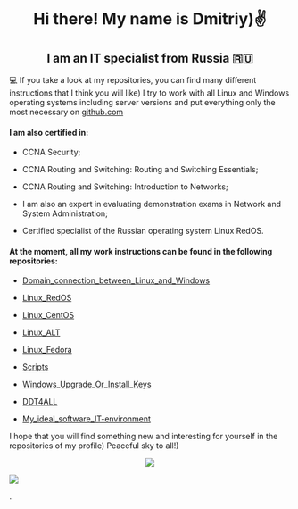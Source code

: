 <h1 align="center"> Hi there! My name is Dmitriy)✌️
<h2 align="center"> I am an IT specialist from Russia 🇷🇺</h2>

💻 If you take a look at my repositories, you can find many different instructions that I think you will like) I try to work with all Linux and Windows operating systems including server versions and put everything only the most necessary on [github.com](https://github.com/)
  
<h4> I am also certified in:</h4>
  
- CCNA Security;
  
- CCNA Routing and Switching: Routing and Switching Essentials;

- CCNA Routing and Switching: Introduction to Networks;
  
- I am also an expert in evaluating demonstration exams in Network and System Administration;
  
- Certified specialist of the Russian operating system Linux RedOS.

<h4> At the moment, all my work instructions can be found in the following repositories:</h4>
  
- [Domain_connection_between_Linux_and_Windows](https://github.com/dimoroz772/Domain_connection_between_Linux_and_Windows)
  
- [Linux_RedOS](https://github.com/dimoroz772/Linux_RedOS)
  
- [Linux_CentOS](https://github.com/dimoroz772/Linux_CentOS)
  
- [Linux_ALT](https://github.com/dimoroz772/Linux_ALT)
  
- [Linux_Fedora](https://github.com/dimoroz772/Linux_Fedora)
  
- [Scripts](https://github.com/dimoroz772/Scripts)
  
- [Windows_Upgrade_Or_Install_Keys](https://github.com/dimoroz772/Windows_Upgrade_Or_Install_Keys/blob/main/README.md)
  
- [DDT4ALL](https://github.com/dimoroz772/DDT4ALL)

- [My_ideal_software_IT-environment](https://github.com/dimoroz772/My_ideal_software_IT-environment)
  
I hope that you will find something new and interesting for yourself in the repositories of my profile) Peaceful sky to all!)
  
<p align="center">
<a href="https://git.io/streak-stats"><img src="https://streak-stats.demolab.com?user=dimoroz772&theme=dark"/></a>
</p>

![](https://komarev.com/ghpvc/?username=dimoroz772)


.
